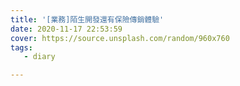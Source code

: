 ```yaml
---
title: '[業務]陌生開發還有保險傳銷體驗'
date: 2020-11-17 22:53:59
cover: https://source.unsplash.com/random/960x760
tags:
   - diary

---
```

